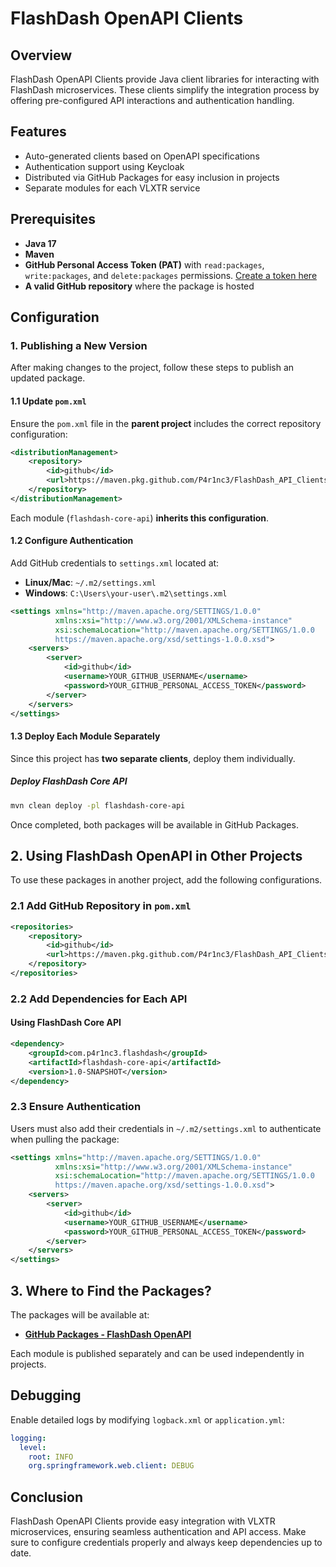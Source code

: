 # FlashDash OpenAPI Clients

## Overview
FlashDash OpenAPI Clients provide Java client libraries for interacting with FlashDash microservices. These clients simplify the integration process by offering pre-configured API interactions and authentication handling.

## Features
- Auto-generated clients based on OpenAPI specifications
- Authentication support using Keycloak
- Distributed via GitHub Packages for easy inclusion in projects
- Separate modules for each VLXTR service

## Prerequisites
- **Java 17**
- **Maven**
- **GitHub Personal Access Token (PAT)** with `read:packages`, `write:packages`, and `delete:packages` permissions. [Create a token here](https://github.com/settings/tokens)
- **A valid GitHub repository** where the package is hosted

## Configuration

### 1. Publishing a New Version
After making changes to the project, follow these steps to publish an updated package.

#### **1.1 Update `pom.xml`**
Ensure the `pom.xml` file in the **parent project** includes the correct repository configuration:

```xml
<distributionManagement>
    <repository>
        <id>github</id>
        <url>https://maven.pkg.github.com/P4r1nc3/FlashDash_API_Clients</url>
    </repository>
</distributionManagement>
```

Each module (`flashdash-core-api`) **inherits this configuration**.

#### **1.2 Configure Authentication**
Add GitHub credentials to `settings.xml` located at:
- **Linux/Mac**: `~/.m2/settings.xml`
- **Windows**: `C:\Users\your-user\.m2\settings.xml`

```xml
<settings xmlns="http://maven.apache.org/SETTINGS/1.0.0"
          xmlns:xsi="http://www.w3.org/2001/XMLSchema-instance"
          xsi:schemaLocation="http://maven.apache.org/SETTINGS/1.0.0
          https://maven.apache.org/xsd/settings-1.0.0.xsd">
    <servers>
        <server>
            <id>github</id>
            <username>YOUR_GITHUB_USERNAME</username>
            <password>YOUR_GITHUB_PERSONAL_ACCESS_TOKEN</password>
        </server>
    </servers>
</settings>
```

#### **1.3 Deploy Each Module Separately**
Since this project has **two separate clients**, deploy them individually.

##### **Deploy FlashDash Core API**
```sh
mvn clean deploy -pl flashdash-core-api
```


Once completed, both packages will be available in GitHub Packages.

## **2. Using FlashDash OpenAPI in Other Projects**
To use these packages in another project, add the following configurations.

### **2.1 Add GitHub Repository in `pom.xml`**
```xml
<repositories>
    <repository>
        <id>github</id>
        <url>https://maven.pkg.github.com/P4r1nc3/FlashDash_API_Clients</url>
    </repository>
</repositories>
```

### **2.2 Add Dependencies for Each API**

#### **Using FlashDash Core API**
```xml
<dependency>
    <groupId>com.p4r1nc3.flashdash</groupId>
    <artifactId>flashdash-core-api</artifactId>
    <version>1.0-SNAPSHOT</version>
</dependency>
```

### **2.3 Ensure Authentication**
Users must also add their credentials in `~/.m2/settings.xml` to authenticate when pulling the package:

```xml
<settings xmlns="http://maven.apache.org/SETTINGS/1.0.0"
          xmlns:xsi="http://www.w3.org/2001/XMLSchema-instance"
          xsi:schemaLocation="http://maven.apache.org/SETTINGS/1.0.0
          https://maven.apache.org/xsd/settings-1.0.0.xsd">
    <servers>
        <server>
            <id>github</id>
            <username>YOUR_GITHUB_USERNAME</username>
            <password>YOUR_GITHUB_PERSONAL_ACCESS_TOKEN</password>
        </server>
    </servers>
</settings>
```

## **3. Where to Find the Packages?**
The packages will be available at:
- **[GitHub Packages - FlashDash OpenAPI](https://github.com/P4r1nc3/FlashDash_API_Clients/packages)**

Each module is published separately and can be used independently in projects.

## Debugging
Enable detailed logs by modifying `logback.xml` or `application.yml`:

```yaml
logging:
  level:
    root: INFO
    org.springframework.web.client: DEBUG
```

## Conclusion
FlashDash OpenAPI Clients provide easy integration with VLXTR microservices, ensuring seamless authentication and API access. Make sure to configure credentials properly and always keep dependencies up to date.

